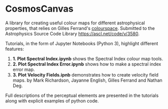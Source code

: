 # CosmosCanvas
A library for creating useful colour maps for different astrophysical properties, that relies on Gilles Ferrand's [colourspace](https://github.com/gillesferrand/colourspace). Submitted to the Astrophysics Source Code Library https://ascl.net/code/v/3580. 

Tutorials, in the form of Jupyter Notebooks (Python 3), highlight different features:
1. **1. Plot Spectral Index.ipynb** shows the Spectral Index colour map tools.
2. **2. Plot Spectral Index Error.ipynb** shows how to make a spectral index error map.
3. **3. Plot Velocity Fields.ipnb** demonstrates how to create velocity field maps.
by Mark Richardson, Jayanne English, Gilles Ferrand and Nathan Deg.

Full descriptions of the perceptual elements are presented in the tutorials along with explicit examples of python code.
